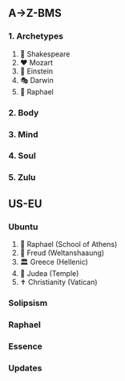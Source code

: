 ## A->Z-BMS
### 1. Archetypes
1. 👻 Shakespeare
2. ❤️ Mozart
3. 🔁 Einstein
4. 🎭 Darwin
5. 🤖 Raphael
### 2. Body
### 3. Mind
### 4. Soul
### 5. Zulu

## US-EU
### Ubuntu
1. 🎨 Raphael (School of Athens)
2. 🧠 Freud (Weltanshaaung)
3. 🏛️ Greece (Hellenic)
4. 📜 Judea (Temple)
5. ✝️ Christianity (Vatican)
### Solipsism
### Raphael
### Essence
### Updates




 
 
 

 
